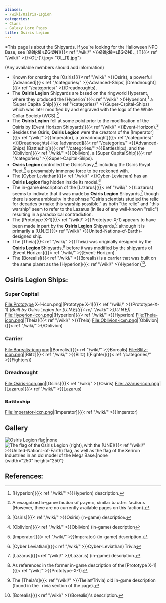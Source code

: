 ```yaml
---
aliases:
- /wiki/Osiris-Legion
categories:
- Clans
- Galaxy Lore Pages
title: Osiris Legion
---
```


*This page is about the Shipyards. If you're looking for the Halloween NPC Base, see [Ø₴łⱤł₴ ⱠɆ₲łØ₦]({{< ref "/wiki/" >}}Ø₴łⱤł₴*ⱠɆ₲łØ₦)._ ![]({{< ref "/wiki/" >}}<OL-(1).jpg> "OL_(1).jpg")

(Any available members should add information) 

- Known for creating the [Osiris]({{< ref "/wiki/" >}}Osiris), a powerful [Advanced]({{< ref "/categories/" >}}Advanced-Ships) [Dreadnought]({{< ref "/categories/" >}}Dreadnoughts).
- The **Osiris Legion** Shipyards are based on the ringworld Hyperant, where they produced the [Hyperion]({{< ref "/wiki/" >}}Hyperion),[^1] a [Super Capital Ship]({{< ref "/categories/" >}}Super-Capital-Ships) which was later modified by and engraved with the logo of the White Collar Society (WCS).[^2]
- The **Osiris Legion** fell at some point prior to the modification of the Osiris by [Event Horizon Shipyards]({{< ref "/wiki/" >}}Event-Horizon).[^3]
- Besides the Osiris, **Osiris Legion** were the creators of the [Imperator]({{< ref "/wiki/" >}}Imperator), a [dreadnought]({{< ref "/categories/" >}}Dreadnoughts)-like [advanced]({{< ref "/categories/" >}}Advanced-Ships) [Battleship]({{< ref "/categories/" >}}Battleships), and the [Oblivion]({{< ref "/wiki/" >}}Oblivion), a [Super Capital Ship]({{< ref "/categories/" >}}Super-Capital-Ships).
- **Osiris Legion** controlled the Osiris Navy,[^4] including the Osiris Royal Fleet,[^5] a presumably immense force to be reckoned with.
- The [Cyber Leviathan]({{< ref "/wiki/" >}}Cyber-Leviathan) has an **Osiris Legion** flag hidden inside its model.[^6]
- The in-game description of the [Lazarus]({{< ref "/wiki/" >}}Lazarus) seems to indicate that it was made by **Osiris Legion** Shipyards,[^7] though there is some ambiguity in the phrase "Osiris scientists studied the relic for decades to make this warship possible." as both "the relic" and "this warship" seem to refer to the Lazarus (in lieu of any well-known "relic") resulting in a paradoxical contradiction.
- The [Prototype X-1]({{< ref "/wiki/" >}}Prototype-X-1) appears to have been made in part by the **Osiris Legion** Shipyards,[^8] although it is primarily a [U.N.E]({{< ref "/wiki/" >}}United-Nations-of-Earth)-designed ship.
- The [Theia]({{< ref "/wiki/" >}}Theia) was originally designed by the **Osiris Legion** Shipyards,[^9] before it was modified by the shipyards of [Event Horizon]({{< ref "/wiki/" >}}Event-Horizon).
- The [Borealis]({{< ref "/wiki/" >}}Borealis) is a carrier that was built on the same planet as the [Hyperion]({{< ref "/wiki/" >}}Hyperion)[^10].

## **Osiris Legion** Ships: 

### Super Capital 

<File:Prototype> X-1-icon.png|[Prototype X-1]({{< ref "/wiki/" >}}Prototype-X-1) _(Built by Osiris Legion for [U.N.E]({{< ref "/wiki/" >}}U.N.E))_ <File:Hyperion-icon.png>|[Hyperion]({{< ref "/wiki/" >}}Hyperion) <File:Theia-icon.png>|[Theia]({{< ref "/wiki/" >}}Theia) <File:Oblivion-icon.png>|[Oblivion]({{< ref "/wiki/" >}}Oblivion)

### Carrier

<File:Borealis-icon.png>|[Borealis]({{< ref "/wiki/" >}}Borealis) <File:Blitz-icon.png>|[Blitz]({{< ref "/wiki/" >}}Blitz) ([Fighter]({{< ref "/categories/" >}}Fighters))

### Dreadnought

<File:Osiris-icon.png>|[Osiris]({{< ref "/wiki/" >}}Osiris) <File:Lazarus-icon.png>|[Lazarus]({{< ref "/wiki/" >}}Lazarus)

### Battleship

<File:Imperator-icon.png>|[Imperator]({{< ref "/wiki/" >}}Imperator)

## Gallery

![**Osiris Legion**
flag|none](<OL_(1).jpg> "Osiris Legion flag|none")![The flag of the
**Osiris Legion** (right), with the
[UNE]({{< ref "/wiki/" >}}United-Nations-of-Earth) flag, as well as the flag of
the Xeriron Industries in an old model of the [Mega
Base](Mega_Base "wikilink").|none](<Screenshot_(2).png> "The flag of the Osiris Legion (right), with the UNE flag, as well as the flag of the Xeriron Industries in an old model of the Mega Base.|none"){width="250" height="250"}

## References:

<references />

[^1]: [Hyperion]({{< ref "/wiki/" >}}Hyperion) description.

[^2]: A recognized in-game faction of players, similar to other factions (However, there are no currently available pages on this faction).

[^3]: [Osiris]({{< ref "/wiki/" >}}Osiris) (in-game) description.

[^4]: [Oblivion]({{< ref "/wiki/" >}}Oblivion) (in-game) description

[^5]: [Imperator]({{< ref "/wiki/" >}}Imperator) (in-game) description.

[^6]: [Cyber Leviathan]({{< ref "/wiki/" >}}Cyber-Leviathan) Trivia

[^7]: [Lazarus]({{< ref "/wiki/" >}}Lazarus) (in-game) description.

[^8]: As referenced in the former in-game description of the [Prototype X-1]({{< ref "/wiki/" >}}Prototype-X-1).

[^9]: The [Theia's]({{< ref "/wiki/" >}}Theia#Trivia) old in-game description (found in the Trivia section of the page).

[^10]: [Borealis]({{< ref "/wiki/" >}}Borealis)'s description.